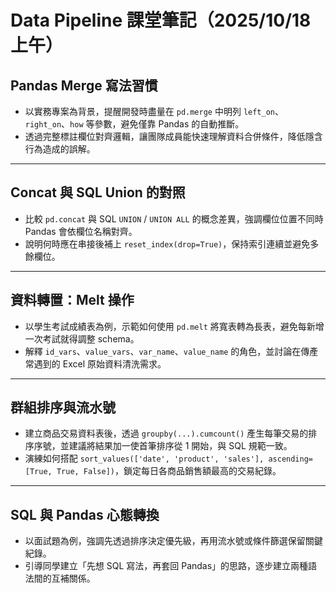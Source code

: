 # Data Pipeline 課堂筆記（2025/10/18 上午）

## Pandas Merge 寫法習慣

-   以實務專案為背景，提醒開發時盡量在 `pd.merge` 中明列 `left_on`、`right_on`、`how` 等參數，避免僅靠 Pandas 的自動推斷。
-   透過完整標註欄位對齊邏輯，讓團隊成員能快速理解資料合併條件，降低隱含行為造成的誤解。

------------------------------------------------------------------------

## Concat 與 SQL Union 的對照

-   比較 `pd.concat` 與 SQL `UNION` / `UNION ALL` 的概念差異，強調欄位位置不同時 Pandas 會依欄位名稱對齊。
-   說明何時應在串接後補上 `reset_index(drop=True)`，保持索引連續並避免多餘欄位。

------------------------------------------------------------------------

## 資料轉置：Melt 操作

-   以學生考試成績表為例，示範如何使用 `pd.melt` 將寬表轉為長表，避免每新增一次考試就得調整 schema。
-   解釋 `id_vars`、`value_vars`、`var_name`、`value_name` 的角色，並討論在傳產常遇到的 Excel 原始資料清洗需求。

------------------------------------------------------------------------

## 群組排序與流水號

-   建立商品交易資料表後，透過 `groupby(...).cumcount()` 產生每筆交易的排序序號，並建議將結果加一使首筆排序從 1 開始，與 SQL 規範一致。
-   演練如何搭配 `sort_values(['date', 'product', 'sales'], ascending=[True, True, False])`，鎖定每日各商品銷售額最高的交易紀錄。

------------------------------------------------------------------------

## SQL 與 Pandas 心態轉換

-   以面試題為例，強調先透過排序決定優先級，再用流水號或條件篩選保留關鍵紀錄。
-   引導同學建立「先想 SQL 寫法，再套回 Pandas」的思路，逐步建立兩種語法間的互補關係。
